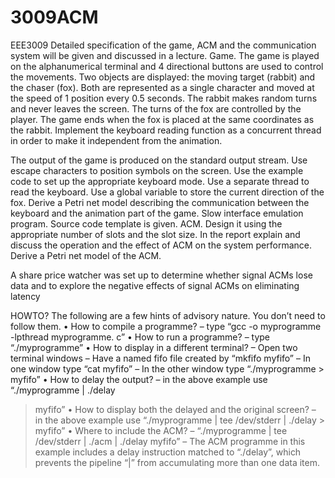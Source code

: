 # 3009ACM
EEE3009
Detailed specification of the game, ACM and the communication system will be given
and discussed in a lecture.
Game. The game is played on the alphanumerical terminal and 4 directional buttons
are used to control the movements. Two objects are displayed: the moving target
(rabbit) and the chaser (fox). Both are represented as a single character and moved
at the speed of 1 position every 0.5 seconds. The rabbit makes random turns and
never leaves the screen. The turns of the fox are controlled by the player. The game
ends when the fox is placed at the same coordinates as the rabbit. Implement the
keyboard reading function as a concurrent thread in order to make it independent from
the animation.

The output of the game is produced on the standard output stream. Use escape
characters to position symbols on the screen. Use the example code to set up the
appropriate keyboard mode. Use a separate thread to read the keyboard. Use a global
variable to store the current direction of the fox. Derive a Petri net model describing
the communication between the keyboard and the animation part of the game.
Slow interface emulation program. Source code template is given.
ACM. Design it using the appropriate number of slots and the slot size. In the report
explain and discuss the operation and the effect of ACM on the system performance.
Derive a Petri net model of the ACM.

A share price watcher was set up to determine whether signal ACMs lose data and to explore the negative effects of signal ACMs on eliminating latency

HOWTO?
The following are a few hints of advisory nature. You don’t need to follow them.
• How to compile a programme? – type “gcc -o myprogramme -lpthread myprogramme.
c”
• How to run a programme? – type “./myprogramme”
• How to display in a different terminal?
– Open two terminal windows
– Have a named fifo file created by “mkfifo myfifo”
– In one window type “cat myfifo”
– In the other window type “./myprogramme > myfifo”
• How to delay the output? – in the above example use “./myprogramme | ./delay
> myfifo”
• How to display both the delayed and the original screen? – in the above example
use “./myprogramme | tee /dev/stderr | ./delay > myfifo”
• Where to include the ACM? – “./myprogramme | tee /dev/stderr | ./acm | ./delay
> myfifo” – The ACM programme in this example includes a delay instruction
matched to “./delay”, which prevents the pipeline “|” from accumulating more
than one data item.

